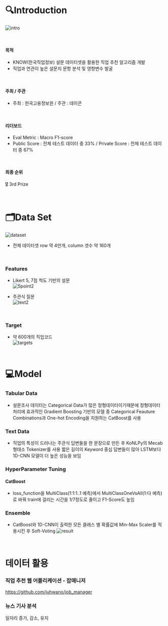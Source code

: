 # 🔍Introduction

![intro](https://user-images.githubusercontent.com/77667889/182480702-633a3948-adb6-4342-bb44-f4c8a9b393cf.png)

<br/>

#### 목적

- KNOW(한국직업정보) 설문 데이터셋을 활용한 직업 추천 알고리즘 개발
- 직업과 연관이 높은 설문지 문항 분석 및 영향변수 발굴

<br/>

#### 주최 / 주관

- 주최 : 한국고용정보원 / 주관 : 데이콘

<br/>

#### 리더보드

- Eval Metric : Macro F1-score
- Public Score : 전체 테스트 데이터 중 33% / Private Score : 전체 테스트 데이터 중 67%

<br/>

#### 최종 순위

🎖 3rd Prize

<br/>

# 🗂Data Set

![dataset](https://user-images.githubusercontent.com/77667889/182480759-a40c91ea-1d4b-47d6-9ba9-5e2ca740dab8.png)

- 전체 데이터셋 row 약 4만개, column 갯수 약 160개

<br/>

### Features

- Likert 5, 7점 척도 기반의 설문<br/>
![5point2](https://user-images.githubusercontent.com/77667889/182480782-71a01e41-ff9c-4030-9ed0-a7af2f98404e.png)

- 주관식 질문<br/>
![text2](https://user-images.githubusercontent.com/77667889/182480816-a612e87a-ee74-4267-aa50-30ef76f7b652.png)

<br/>

### Target

- 약 600개의 직업코드<br/>
![targets](https://user-images.githubusercontent.com/77667889/182480845-ed7f19d5-3efb-4c5a-a857-14a0026004db.png)

<br/>

# 💻Model

### Tabular Data

- 설문조사 데이터는 Categorical Data가 많은 정형데이터이기때문에
정형데이터 처리에 효과적인 Gradient Boosting 기반의 모델 중
Categorical Feauture Combinations과 One-hot Encoding을 지원하는 CatBoost를 사용

### Text Data

- 직업의 특성이 드러나는 주관식 답변들을 한 문장으로 만든 후 KoNLPy의 Mecab 형태소 Tokenizer를 사용
짧은 길이의 Keyword 중심 답변들이 많아 LSTM보다 1D-CNN 모델이 더 높은 성능을 보임

### HyperParameter Tuning

#### CatBoost

- loss_function을 MultiClass(1:1:1..1 예측)에서 MultiClassOneVsAll(1:다 예측)로 바꿔 train에 걸리는 시간을 1/7정도로 줄이고 F1-Score도 높임

### Ensemble

- CatBoost와 1D-CNN이 출력한 모든 클래스 별 확률값에 Min-Max Scaler를 적용시킨 후 Soft-Voting
![result](https://user-images.githubusercontent.com/77667889/182481051-c32b3034-b045-49f9-b4a0-f06d647db8e2.png)

<br/>

# 데이터 활용

### 직업 추천 웹 어플리케이션 - 잡매니저

https://github.com/juhwano/job_manager

### 뉴스 기사 분석

일자리 증가, 감소, 유지
